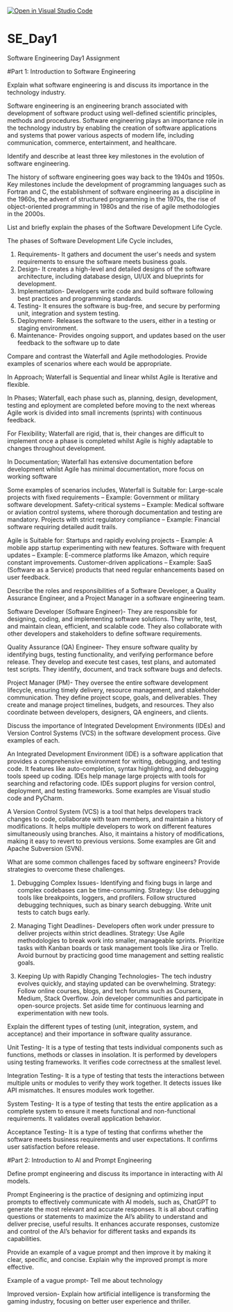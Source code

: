 [![Open in Visual Studio Code](https://classroom.github.com/assets/open-in-vscode-2e0aaae1b6195c2367325f4f02e2d04e9abb55f0b24a779b69b11b9e10269abc.svg)](https://classroom.github.com/online_ide?assignment_repo_id=18369310&assignment_repo_type=AssignmentRepo)
# SE_Day1
Software Engineering Day1 Assignment

#Part 1: Introduction to Software Engineering

Explain what software engineering is and discuss its importance in the technology industry.

Software engineering is an engineering branch associated with development of software product using well-defined scientific principles, methods and procedures. Software engineering plays an importance role in the technology industry by enabling the creation of software applications and systems that power various aspects of modern life, including communication, commerce, entertainment, and healthcare.

Identify and describe at least three key milestones in the evolution of software engineering.

The history of software engineering goes way back to the 1940s and 1950s. Key milestones include the development of programming languages such as Fortran and C, the establishment of software engineering as a discipline in the 1960s, the advent of structured programming in the 1970s, the rise of object-oriented programming in 1980s and the rise of agile methodologies in the 2000s.

List and briefly explain the phases of the Software Development Life Cycle.

The phases of Software Development Life Cycle includes,
1. Requirements- It gathers and document the user's needs and system requirements to ensure the software meets business goals.
2. Design- It creates a high-level and detailed designs of the software architecture, including database design, UI/UX and blueprints for development.
3. Implementation- Developers write code and build software following best practices and programming standards.
4. Testing- It ensures the software is bug-free, and secure by performing unit, integration and system testing.
5. Deployment- Releases the software to the users, either in a testing or staging environment.
6. Maintenance- Provides ongoing support, and updates based on the user feedback to the software up to date

Compare and contrast the Waterfall and Agile methodologies. Provide examples of scenarios where each would be appropriate.

In Approach; Waterfall is Sequential and linear whilst Agile is Iterative and flexible.

In Phases; Waterfall, each phase such as, planning, design, development, testing and eployment are completed before moving to the next whereas Agile work is divided into small increments (sprints) with continuous feedback.

For Flexibility; Waterfall are rigid, that is, their changes are difficult to implement once a phase is completed whilst Agile is highly adaptable to changes throughout development.

In Documentation; Waterfall has extensive documentation before development whilst Agile has minimal documentation, more focus on working software
		
Some examples of scenarios includes,
Waterfall is Suitable for:
Large-scale projects with fixed requirements – Example: Government or military software development.
Safety-critical systems – Example: Medical software or aviation control systems, where thorough documentation and testing are mandatory.
Projects with strict regulatory compliance – Example: Financial software requiring detailed audit trails.

Agile is Suitable for:
Startups and rapidly evolving projects – Example: A mobile app startup experimenting with new features.
Software with frequent updates – Example: E-commerce platforms like Amazon, which require constant improvements.
Customer-driven applications – Example: SaaS (Software as a Service) products that need regular enhancements based on user feedback.

Describe the roles and responsibilities of a Software Developer, a Quality 
Assurance Engineer, and a Project Manager in a software engineering team.

Software Developer (Software Engineer)- They are responsible for designing, coding, and implementing software solutions. They write, test, and maintain clean, efficient, and scalable code. They also collaborate with other developers and stakeholders to define software requirements.

Quality Assurance (QA) Engineer- They ensure software quality by identifying bugs, testing functionality, and verifying performance before release. They develop and execute test cases, test plans, and automated test scripts. They identify, document, and track software bugs and defects.

Project Manager (PM)- They oversee the entire software development lifecycle, ensuring timely delivery, resource management, and stakeholder communication. They define project scope, goals, and deliverables. They create and manage project timelines, budgets, and resources. They also coordinate between developers, designers, QA engineers, and clients.

Discuss the importance of Integrated Development Environments (IDEs) and Version Control Systems (VCS) in the software development process. Give examples of each.

An Integrated Development Environment (IDE) is a software application that provides a comprehensive environment for writing, debugging, and testing code. It features like auto-completion, syntax highlighting, and debugging tools speed up coding. IDEs help manage large projects with tools for searching and refactoring code. IDEs support plugins for version control, deployment, and testing frameworks. Some examples are Visual studio code and PyCharm.

A Version Control System (VCS) is a tool that helps developers track changes to code, collaborate with team members, and maintain a history of modifications. It helps multiple developers to work on different features simultaneously using branches. Also, it maintains a history of modifications, making it easy to revert to previous versions. Some examples are Git and Apache Subversion (SVN).


What are some common challenges faced by software engineers? Provide strategies to overcome these challenges.
1. Debugging Complex Issues- Identifying and fixing bugs in large and complex codebases can be time-consuming.
Strategy:
Use debugging tools like breakpoints, loggers, and profilers.
Follow structured debugging techniques, such as binary search debugging.
Write unit tests to catch bugs early.

2. Managing Tight Deadlines- Developers often work under pressure to deliver projects within strict deadlines.
Strategy:
Use Agile methodologies to break work into smaller, manageable sprints.
Prioritize tasks with Kanban boards or task management tools like Jira or Trello.
Avoid burnout by practicing good time management and setting realistic goals.

3. Keeping Up with Rapidly Changing Technologies- The tech industry evolves quickly, and staying updated can be overwhelming.
Strategy:
Follow online courses, blogs, and tech forums such as Coursera, Medium, Stack Overflow.
Join developer communities and participate in open-source projects.
Set aside time for continuous learning and experimentation with new tools.


Explain the different types of testing (unit, integration, system, and acceptance) and their importance in software quality assurance.

Unit Testing- It is a type of testing that tests individual components such as functions, methods or classes in insolation. It is performed by developers using testing frameworks. It verifies code correctness at the smallest level.

Integration Testing- It is a type of testing that tests the interactions between multiple units or modules to verify they work together. It detects issues like API mismatches. It ensures modules work together.

System Testing- It is a type of testing that tests the entire application as a complete system to ensure it meets functional and non-functional requirements.  It validates overall application behavior.

Acceptance Testing- It is a type of testing that confirms whether the software meets business requirements and user expectations. It confirms user satisfaction before release.


#Part 2: Introduction to AI and Prompt Engineering


Define prompt engineering and discuss its importance in interacting with AI models.

Prompt Engineering is the practice of designing and optimizing input prompts to effectively communicate with AI models, such as, ChatGPT to generate the most relevant and accurate responses. It is all about crafting questions or statements to maximize the AI’s ability to understand and deliver precise, useful results. It enhances accurate responses, customize and control of the AI’s behavior for different tasks and expands its capabilities.  

Provide an example of a vague prompt and then improve it by making it clear, specific, and concise. Explain why the improved prompt is more effective.

Example of a vague prompt- Tell me about technology

Improved version- Explain how artificial intelligence is transforming the gaming industry, focusing on better user experience and thriller.
